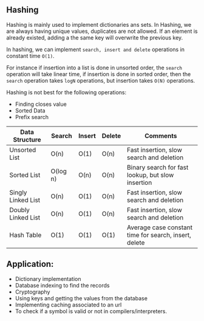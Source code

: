 ## Hashing

Hashing is mainly used to implement dictionaries ans sets.
In Hashing, we are always having unique values, duplicates are not allowed. If an element is already existed, adding a the same key will overwrite the previous key.

In hashing, we can implement `search, insert and delete` operations in constant time `O(1)`.

For instance if insertion into a list is done in unsorted order, the `search` operation will take linear time, if insertion is done in sorted order, then the `search` operation takes `logN` operations, but insertion takes `O(N)` operations.

Hashing is not best for the following operations:

- Finding closes value
- Sorted Data
- Prefix search

| Data Structure     | Search   | Insert | Delete | Comments                                              |
| ------------------ | -------- | ------ | ------ | ----------------------------------------------------- |
| Unsorted List      | O(n)     | O(1)   | O(n)   | Fast insertion, slow search and deletion              |
| Sorted List        | O(log n) | O(n)   | O(n)   | Binary search for fast lookup, but slow insertion     |
| Singly Linked List | O(n)     | O(1)   | O(n)   | Fast insertion, slow search and deletion              |
| Doubly Linked List | O(n)     | O(1)   | O(n)   | Fast insertion, slow search and deletion              |
| Hash Table         | O(1)     | O(1)   | O(1)   | Average case constant time for search, insert, delete |

## Application:

- Dictionary implementation
- Database indexing to find the records
- Cryptography
- Using keys and getting the values from the database
- Implementing caching associated to an url
- To check if a symbol is valid or not in compilers/interpreters.
